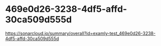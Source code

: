 # 469e0d26-3238-4df5-affd-30ca509d555d
https://sonarcloud.io/summary/overall?id=examly-test_469e0d26-3238-4df5-affd-30ca509d555d
